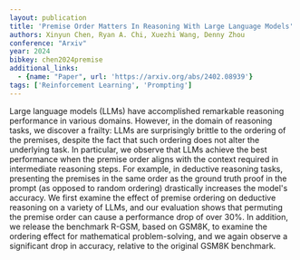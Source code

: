 ```yaml
---
layout: publication
title: 'Premise Order Matters In Reasoning With Large Language Models'
authors: Xinyun Chen, Ryan A. Chi, Xuezhi Wang, Denny Zhou
conference: "Arxiv"
year: 2024
bibkey: chen2024premise
additional_links:
  - {name: "Paper", url: 'https://arxiv.org/abs/2402.08939'}
tags: ['Reinforcement Learning', 'Prompting']
---
```

Large language models (LLMs) have accomplished remarkable reasoning
performance in various domains. However, in the domain of reasoning tasks, we
discover a frailty: LLMs are surprisingly brittle to the ordering of the
premises, despite the fact that such ordering does not alter the underlying
task. In particular, we observe that LLMs achieve the best performance when the
premise order aligns with the context required in intermediate reasoning steps.
For example, in deductive reasoning tasks, presenting the premises in the same
order as the ground truth proof in the prompt (as opposed to random ordering)
drastically increases the model's accuracy. We first examine the effect of
premise ordering on deductive reasoning on a variety of LLMs, and our
evaluation shows that permuting the premise order can cause a performance drop
of over 30%. In addition, we release the benchmark R-GSM, based on GSM8K, to
examine the ordering effect for mathematical problem-solving, and we again
observe a significant drop in accuracy, relative to the original GSM8K
benchmark.
